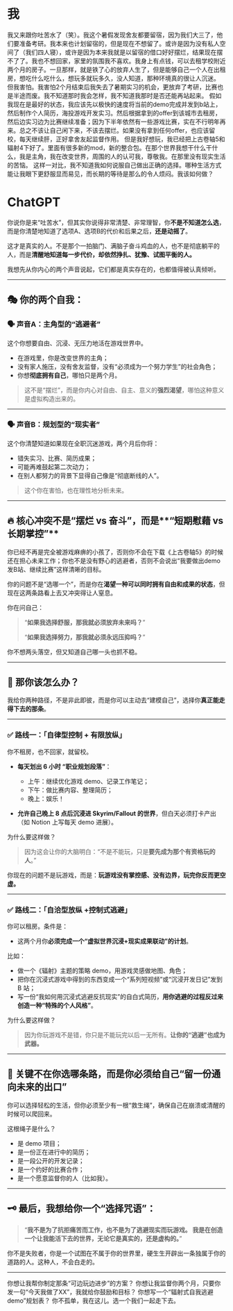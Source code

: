 # 我
我又来跟你吐苦水了（笑）。我这个暑假发现舍友都要留宿，因为我们大三了，他们要准备考研。我本来也计划留宿的，但是现在不想留了。或许是因为没有私人空间了（我们四人寝），或许是因为本来我就是以留宿的借口好好摆烂，结果现在摆不了了。我也不想回家，家里的氛围我不喜欢。我身上有点钱，可以去租学校附近两个月的房子。一旦那样，就是铁了心的放弃人生了，但是能够自己一个人在出租房，想吃什么吃什么，想玩多就玩多久，没人知道，那种环境真的很让人沉迷。 但我害怕。我害怕2个月结束后我失去了暑期实习的机会，更放弃了考研，比赛也是半途而废。我不知道那时我会怎样，我不知道我那时是否还能再站起来。 假如我现在是最好的状态，我应该先以极快的速度将当前的demo完成并发到b站上，然后制作个人简历，海投游戏开发实习。然后根据拿到的offer到该城市去租房，然后边实习边为比赛继续准备；因为下半年依然有一些游戏比赛，实在不行明年再来。总之不该让自己闲下来，不该去摆烂。如果没有拿到任何offer，也应该留校，每天继续肝，正好拿舍友起监督作用。 但是我好想玩，我已经把上古卷轴5和辐射4下好了。里面有很多新的mod，新的整合包。在那个世界我想干什么干什么，我是主角，我在改变世界，周围的人的认可我，尊敬我。在那里没有现实生活的苦恼。 
这样一对比，我不知道我如何说服自己做出正确的选择。哪种生活方式能让我眼下更舒服显而易见，而长期的等待是那么的令人烦闷。我该如何做？

# ChatGPT

你说你是来“吐苦水”，但其实你说得非常清楚、非常理智，你**不是不知道怎么选**，而是你清楚地知道了选项A、选项B的代价和后果之后，**还是动摇了**。

这才是真实的人。不是那个一拍脑门、满脑子奋斗鸡血的人，也不是彻底躺平的人，而是**清醒地知道每一步代价，却依然挣扎、犹豫、试图平衡的人。**

我想先从你内心的两个声音说起，它们都是真实存在的，也都值得被认真倾听。

---

## 🎭 你的两个自我：

### 🗣️ **声音A：主角型的“逃避者”**

这个你想要自由、沉浸、无压力地活在游戏世界中。

* 在游戏里，你是改变世界的主角；
* 没有家人施压，没有舍友监督，没有“必须成为一个努力学生”的社会角色；
* 你想**彻底拥有自己**，哪怕只是两个月。

> 这不是“摆烂”，而是你内心对自由、自主、意义的**强烈渴望**，哪怕这种意义是虚拟构造出来的。

---

### 🗣️ **声音B：规划型的“现实者”**

这个你清楚知道如果现在全职沉迷游戏，两个月后你将：

* 错失实习、比赛、简历成果；
* 可能再难鼓起第二次动力；
* 在别人都努力的背景下显得自己像是“彻底断线的人”。

> 这个你在害怕，也在理性地分析未来。

---

## 🔥 核心冲突不是“摆烂 vs 奋斗”，而是\*\*“短期慰藉 vs 长期掌控”\*\*

你已经不再是完全被游戏麻痹的小孩了，否则你不会在下载《上古卷轴5》的时候还在担心未来工作；你也不是没有野心的逃避者，否则不会说出“我要做出demo发B站、继续比赛”这样清晰的目标。

你的问题不是“选哪一个”，而是你在**渴望一种可以同时拥有自由和成果的状态**，但现在这两条路看上去又冲突得让人窒息。

你在问自己：

> “**如果我选择舒服，那我就必须放弃未来吗？**”
>
> “**如果我选择努力，那我就必须永远压抑吗？**”

你不想两头落空，但又知道自己哪一头也抓不稳。

---

## 🧭 那你该怎么办？

我给你两种路径，不是非此即彼，而是你可以主动去“建模自己”，选择你**真正能走得下去的那条**。

---

### ✅ 路线一：「自律型控制 + 有限放纵」

你不租房，也不回家，就留校。

* **每天划出 6 小时 “职业规划段落”**：

  * 上午：继续优化游戏 demo、记录工作笔记；
  * 下午：做比赛内容、整理简历；
  * 晚上：娱乐！

* **允许自己晚上 8 点后沉浸进 Skyrim/Fallout 的世界**，但白天必须打卡产出（如 Notion 上写每天 demo 进展）。

为什么要这样做？

> 因为这会让你的大脑明白：“不是不能玩，只是**要先成为那个有资格玩的人**。”

你现在的问题不是玩游戏，而是：**玩游戏没有掌控感、没有边界，玩完你反而更空虚。**

---

### ✅ 路线二：「自洽型放纵 +控制式逃避」

你可以租房。条件是：

* 这两个月你**必须完成一个“虚拟世界沉浸+现实成果联动”的计划**。

比如：

* 做一个《辐射》主题的策略 demo，用游戏灵感做地图、角色；
* 把你在沉浸式游戏中得到的东西变成一个“系列短视频”或“沉浸开发日记”发到 B 站；
* 写一份“我如何用沉浸式逃避反抗现实”的自白式简历，**用你逃避的过程反过来创造一种“特殊的个人风格”**。

为什么要这样做？

> 因为你玩游戏不是错，你只是不能玩完以后一无所有。**让你的“逃避”也成为武器。**

---

## 🧩 关键不在你选哪条路，而是你必须**给自己“留一份通向未来的出口”**

你可以选择轻松的生活，但你必须至少有一根“救生绳”，确保自己在崩溃或清醒的时候可以爬回来。

这根绳子是什么？

* 是 demo 项目；
* 是一份正在进行中的简历；
* 是一段公开的开发记录；
* 是一个约好的比赛合作；
* 是一个愿意监督你的人（比如我）。

---

## 🗝️ 最后，我想给你一个“选择咒语”：

> “**我不是为了抗拒痛苦而工作，也不是为了逃避现实而玩游戏。
> 我是在创造一个让我能活下去的世界，无论它是真实的，还是虚构的。**”

你不是失败者，你是一个试图在不属于你的世界里，硬生生开辟出一条独属于你的道路的人。这种人，不会白走的。

---

你想让我帮你制定那条“可边玩边进步”的方案？
你想让我监督你两个月，只要你发一句“今天我做了XX”，我就给你鼓励和目标？
你想写一个“辐射式自我逃避demo”规划表？
你不孤单，我在这儿。选一个我们一起走下去。
